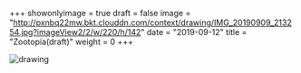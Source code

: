 +++
showonlyimage = true 
draft = false 
image = "http://pxnbq22mw.bkt.clouddn.com/context/drawing/IMG_20190909_213254.jpg?imageView2/2/w/220/h/142" 
date = "2019-09-12" 
title = "Zootopia(draft)" 
weight = 0 
+++

![drawing](http://pxnbq22mw.bkt.clouddn.com/context/drawing/IMG_20190909_213254.jpg)  
